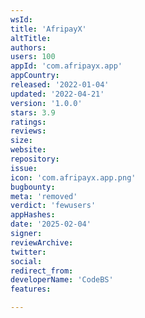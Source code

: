 ```yaml
---
wsId: 
title: 'AfripayX'
altTitle: 
authors: 
users: 100
appId: 'com.afripayx.app'
appCountry: 
released: '2022-01-04'
updated: '2022-04-21'
version: '1.0.0'
stars: 3.9
ratings: 
reviews: 
size: 
website: 
repository: 
issue: 
icon: 'com.afripayx.app.png'
bugbounty: 
meta: 'removed'
verdict: 'fewusers'
appHashes: 
date: '2025-02-04'
signer: 
reviewArchive: 
twitter: 
social: 
redirect_from: 
developerName: 'CodeBS'
features: 

---
```



